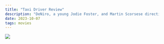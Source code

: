 ```yaml
---
title: "Taxi Driver Review"
description: "DeNiro, a young Jodie Foster, and Martin Scorsese directing all that young talent. What more could you want?"
date: 2023-10-07
tags: movies
---
```

![](/images/qr-taxi-driver.png)